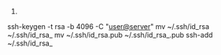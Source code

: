 1.
ssh-keygen -t rsa -b 4096 -C "<user@server>"
			mv ~/.ssh/id_rsa ~/.ssh/id_rsa_<application-name>
			mv ~/.ssh/id_rsa.pub ~/.ssh/id_rsa_<application-name>.pub
ssh-add ~/.ssh/id_rsa_<application-name>
